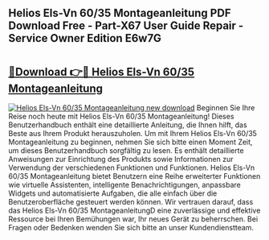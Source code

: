 ## Helios Els-Vn 60/35 Montageanleitung PDF Download Free - Part-X67 User Guide Repair - Service Owner Edition E6w7G

# <h2><a href="http://df8th6s.blite.top/?on=Helios+Els-Vn+60%2f35+Montageanleitung">🔗Download 👉🔴 Helios Els-Vn 60/35 Montageanleitung</a></h2>

[![Helios Els-Vn 60/35 Montageanleitung new download](https://i.imgur.com/lujVjoI.png)](http://df8th6s.blite.top/?on=Helios+Els-Vn+60%2f35+Montageanleitung)
Beginnen Sie Ihre Reise noch heute mit Helios Els-Vn 60/35 Montageanleitung! Dieses Benutzerhandbuch enthält eine detaillierte Anleitung, die Ihnen hilft, das Beste aus Ihrem Produkt herauszuholen. Um mit Ihrem Helios Els-Vn 60/35 Montageanleitung zu beginnen, nehmen Sie sich bitte einen Moment Zeit, um dieses Benutzerhandbuch sorgfältig zu lesen. Es enthält detaillierte Anweisungen zur Einrichtung des Produkts sowie Informationen zur Verwendung der verschiedenen Funktionen und Funktionen. Helios Els-Vn 60/35 Montageanleitung bietet Benutzern eine Reihe erweiterter Funktionen wie virtuelle Assistenten, intelligente Benachrichtigungen, anpassbare Widgets und automatisierte Aufgaben, die alle einfach über die Benutzeroberfläche gesteuert werden können. Wir vertrauen darauf, dass das Helios Els-Vn 60/35 MontageanleitungD eine zuverlässige und effektive Ressource bei Ihren Bemühungen war, Ihr neues Gerät zu beherrschen. Bei Fragen oder Bedenken wenden Sie sich bitte an unser Kundendienstteam.
